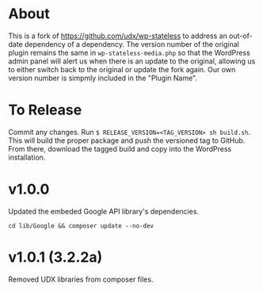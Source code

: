 # About

This is a fork of https://github.com/udx/wp-stateless to address an out-of-date dependency of a dependency. The version number of the original plugin remains the same in `wp-stateless-media.php` so that the WordPress admin panel will alert us when there is an update to the original, allowing us to either switch back to the original or update the fork again. Our own version number is simpmly included in the "Plugin Name".

# To Release

Commit any changes. Run `$ RELEASE_VERSION=<TAG_VERSION> sh build.sh`. This will build the proper package and push the versioned tag to GitHub. From there, download the tagged build and copy into the WordPress installation.

# v1.0.0

Updated the embeded Google API library's dependencies.

`cd lib/Google && composer update --no-dev`

# v1.0.1 (3.2.2a)

Removed UDX libraries from composer files.
